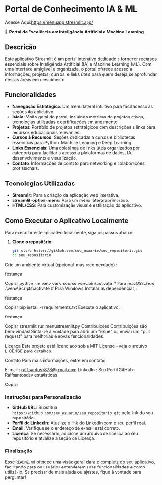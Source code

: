 # Portal de Conhecimento IA & ML

Acesse Aqui:https://menuapp.streamlit.app/


🧠 **Portal de Excelência em Inteligência Artificial e Machine Learning**

## Descrição

Este aplicativo Streamlit é um portal interativo dedicado a fornecer recursos essenciais sobre Inteligência Artificial (IA) e Machine Learning (ML). Com uma interface amigável e organizada, o portal oferece acesso a informações, projetos, cursos, e links úteis para quem deseja se aprofundar nessas áreas em crescimento.

## Funcionalidades

- **Navegação Estratégica**: Um menu lateral intuitivo para fácil acesso às seções do aplicativo.
- **Início**: Visão geral do portal, incluindo métricas de projetos ativos, tecnologias utilizadas e certificações em andamento.
- **Projetos**: Portfólio de projetos estratégicos com descrições e links para recursos educacionais relevantes.
- **Cursos & Recursos**: Seções dedicadas a cursos e bibliotecas essenciais para Python, Machine Learning e Deep Learning.
- **Links Essenciais**: Uma coletânea de links úteis organizados por categoria para facilitar o acesso a plataformas de dados, IA, desenvolvimento e visualização.
- **Contato**: Informações de contato para networking e colaborações profissionais.

## Tecnologias Utilizadas

- **Streamlit**: Para a criação da aplicação web interativa.
- **streamlit-option-menu**: Para um menu lateral aprimorado.
- **HTML/CSS**: Para customização visual e estilização do aplicativo.

## Como Executar o Aplicativo Localmente

Para executar este aplicativo localmente, siga os passos abaixo:

1. **Clone o repositório**:
   ```bash
   git clone https://github.com/seu_usuario/seu_repositorio.git
   cd seu_repositorio
Crie um ambiente virtual (opcional, mas recomendado) :

festança

Copiar
python -m venv venv
source venv/bin/activate  # Para macOS/Linux
.\venv\Scripts\activate   # Para Windows
Instalar as dependências :

festança

Copiar
pip install -r requirements.txt
Execute o aplicativo :

festança

Copiar
streamlit run menustreamlit.py
Contribuições
Contribuições são bem-vindas! Sinta-se à vontade para abrir um "issue" ou enviar um "pull request" para melhorias e novas funcionalidades.

Licença
Este projeto está licenciado sob a MIT License - veja o arquivo LICENSE para detalhes.

Contato
Para mais informações, entre em contato:

E-mail : ralf.santos7878@gmail.com
LinkedIn : Seu Perfil
GitHub : Ralfsantosdev
estatísticas

Copiar

### Instruções para Personalização

- **GitHub URL**: Substitua `https://github.com/seu_usuario/seu_repositorio.git` pelo link do seu repositório.
- **Perfil do LinkedIn**: Atualize o link do LinkedIn com o seu perfil real.
- **Email**: Verifique se o endereço de e-mail está correto.
- **Licença**: Se necessário, adicione um arquivo de licença ao seu repositório e atualize a seção de Licença.

### Finalização

Esse `README.md` oferece uma visão geral clara e completa do seu aplicativo, facilitando para os usuários entenderem suas funcionalidades e como utilizá-lo. Se precisar de mais ajuda ou ajustes, fique à vontade para perguntar!
